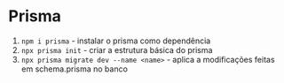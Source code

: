 # Prisma

1. `npm i prisma` - instalar o prisma como dependência
2. `npx prisma init` - criar a estrutura básica do prisma
3. `npx prisma migrate dev --name <name>` - aplica a modificações feitas em schema.prisma no banco